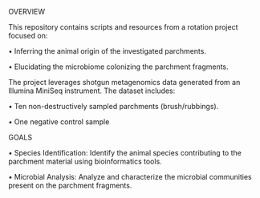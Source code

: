 OVERVIEW

This repository contains scripts and resources from a rotation project focused on:

• Inferring the animal origin of the investigated parchments.

• Elucidating the microbiome colonizing the parchment fragments.

The project leverages shotgun metagenomics data generated from an Illumina MiniSeq instrument. The dataset includes:

• Ten non-destructively sampled parchments (brush/rubbings).

• One negative control sample

GOALS

• Species Identification: Identify the animal species contributing to the parchment material using bioinformatics tools.

• Microbial Analysis: Analyze and characterize the microbial communities present on the parchment fragments.
